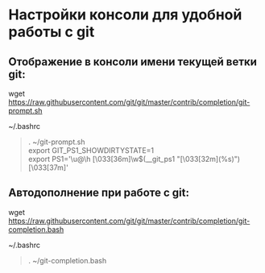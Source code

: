 # Настройки консоли для удобной работы с git

## Отображение в консоли имени текущей ветки git:  

wget https://raw.githubusercontent.com/git/git/master/contrib/completion/git-prompt.sh  

~/.bashrc  

> . ~/git-prompt.sh  
export GIT_PS1_SHOWDIRTYSTATE=1  
export PS1='\u@\h \[\033[36m\]\w$(__git_ps1 "\[\033[32m\](%s)") \[\033[37m\]'  


## Автодополнение при работе с git:  

wget https://raw.githubusercontent.com/git/git/master/contrib/completion/git-completion.bash  

~/.bashrc  

>. ~/git-completion.bash  
